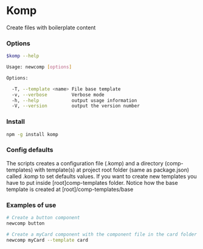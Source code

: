# Komp

Create files with boilerplate content

### Options

```bash
$komp --help

Usage: newcomp [options]

Options:

  -T, --template <name> File base template
  -v, --verbose         Verbose mode
  -h, --help            output usage information
  -V, --version         output the version number
```

### Install

```bash
npm -g install komp
```

### Config defaults

The scripts creates a configuration file (.komp) and a directory (comp-templates) with template(s) at project root folder (same as package.json) called .komp to set defaults values. If you want to create new templates you have to put inside [root]comp-templates folder. Notice how the base template is created at [root]/comp-templates/base


### Examples of use

```bash
# Create a button component
newcomp button
```

```bash
# Create a myCard component with the component file in the card folder
newcomp myCard --template card
```

